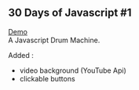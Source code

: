 30 Days of Javascript #1
-------------

[Demo](https://cdn.rawgit.com/val--/javascript30-1-drumkit/master/index.html)  
A Javascript Drum Machine.  
  
Added : 
- video background (YouTube Api) 
- clickable buttons 
